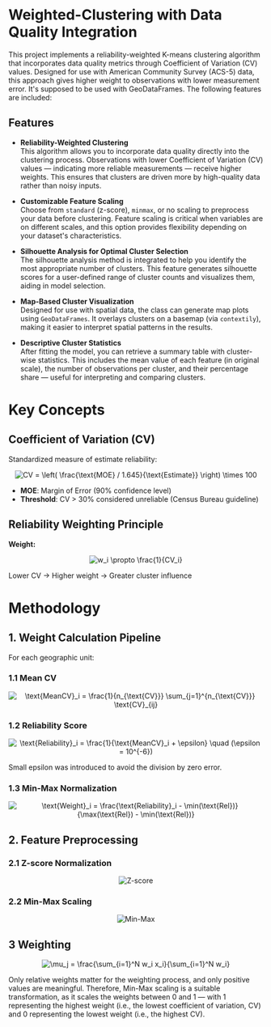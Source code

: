 # Weighted-Clustering with Data Quality Integration
This project implements a reliability-weighted K-means clustering algorithm that incorporates data quality metrics through Coefficient of Variation (CV) values. Designed for use with American Community Survey (ACS-5) data, this approach gives higher weight to observations with lower measurement error. It's supposed to be used with GeoDataFrames. The following features are included: 

## Features

- **Reliability-Weighted Clustering**  
  This algorithm allows you to incorporate data quality directly into the clustering process. Observations with lower Coefficient of Variation (CV) values — indicating more reliable measurements — receive higher weights. This ensures that clusters are driven more by high-quality data rather than noisy inputs.

- **Customizable Feature Scaling**  
  Choose from `standard` (z-score), `minmax`, or no scaling to preprocess your data before clustering. Feature scaling is critical when variables are on different scales, and this option provides flexibility depending on your dataset's characteristics.

- **Silhouette Analysis for Optimal Cluster Selection**  
  The silhouette analysis method is integrated to help you identify the most appropriate number of clusters. This feature generates silhouette scores for a user-defined range of cluster counts and visualizes them, aiding in model selection.

- **Map-Based Cluster Visualization**  
  Designed for use with spatial data, the class can generate map plots using `GeoDataFrames`. It overlays clusters on a basemap (via `contextily`), making it easier to interpret spatial patterns in the results.

- **Descriptive Cluster Statistics**  
  After fitting the model, you can retrieve a summary table with cluster-wise statistics. This includes the mean value of each feature (in original scale), the number of observations per cluster, and their percentage share — useful for interpreting and comparing clusters.



# Key Concepts

## Coefficient of Variation (CV)

Standardized measure of estimate reliability:

<div align="center">
<img src="https://latex.codecogs.com/svg.image?CV%20%3D%20%5Cleft(%20%5Cfrac%7B%5Ctext%7BMOE%7D%20%2F%201.645%7D%7B%5Ctext%7BEstimate%7D%7D%20%5Cright)%20%5Ctimes%20100" title="CV = \left( \frac{\text{MOE} / 1.645}{\text{Estimate}} \right) \times 100" />
</div>

- **MOE**: Margin of Error (90% confidence level)  
- **Threshold**: CV > 30% considered unreliable (Census Bureau guideline)

## Reliability Weighting Principle

**Weight:**

<div align="center">
<img src="https://latex.codecogs.com/svg.image?w_i%20%5Cpropto%20%5Cfrac%7B1%7D%7BCV_i%7D" title="w_i \propto \frac{1}{CV_i}" />
</div>

Lower CV → Higher weight → Greater cluster influence

# Methodology

## 1. Weight Calculation Pipeline

For each geographic unit:

### 1.1 Mean CV
<div align="center">
<img src="https://latex.codecogs.com/svg.image?\text{MeanCV}_i%20=%20\frac{1}{n_{\text{CV}}}%20\sum_{j=1}^{n_{\text{CV}}}%20\text{CV}_{ij}" title="\text{MeanCV}_i = \frac{1}{n_{\text{CV}}} \sum_{j=1}^{n_{\text{CV}}} \text{CV}_{ij}" />
</div>

### 1.2 Reliability Score
<div align="center">
<img src="https://latex.codecogs.com/svg.image?\text{Reliability}_i%20=%20\frac{1}{\text{MeanCV}_i%20+%20\epsilon}%20\quad%20(\epsilon%20=%2010^{-6})" title="\text{Reliability}_i = \frac{1}{\text{MeanCV}_i + \epsilon} \quad (\epsilon = 10^{-6})" />
</div>

Small epsilon was introduced to avoid the division by zero error. 

### 1.3 Min-Max Normalization
<div align="center">
<img src="https://latex.codecogs.com/svg.image?\text{Weight}_i%20=%20\frac{\text{Reliability}_i%20-%20\min(\text{Rel})}{\max(\text{Rel})%20-%20\min(\text{Rel})}" title="\text{Weight}_i = \frac{\text{Reliability}_i - \min(\text{Rel})}{\max(\text{Rel}) - \min(\text{Rel})}" />
</div>

## 2. Feature Preprocessing


### 2.1 Z-score Normalization
<div align="center">
<img src="https://latex.codecogs.com/svg.image?z%20=%20\frac{x%20-%20\mu}{\sigma}" alt="Z-score" />
</div>

### 2.2 Min-Max Scaling
<div align="center">
<img src="https://latex.codecogs.com/svg.image?x'%20=%20\frac{x%20-%20x_{\min}}{x_{\max}%20-%20x_{\min}}" alt="Min-Max" />
</div>

## 3 Weighting

<div align="center">
<img src="https://latex.codecogs.com/svg.image?\mu_j%20=%20\frac{\sum_{i=1}^N%20w_i%20x_i}{\sum_{i=1}^N%20w_i}" title="\mu_j = \frac{\sum_{i=1}^N w_i x_i}{\sum_{i=1}^N w_i}" />
</div>

Only relative weights matter for the weighting process, and only positive values are meaningful. Therefore, Min-Max scaling is a suitable transformation, as it scales the weights between 0 and 1 — with 1 representing the highest weight (i.e., the lowest coefficient of variation, CV) and 0 representing the lowest weight (i.e., the highest CV).
